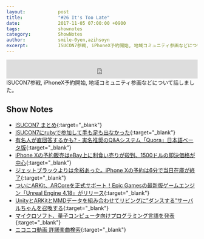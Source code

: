 ```yaml
---
layout:            post
title:             "#26 It's Too Late"
date:              2017-11-05 07:00:00 +0900
tags:              shownotes
category:          ShowNotes
author:            smile-0yen,azihsoyn
excerpt:           ISUCON7参戦, iPhoneX予約開始, 地域コミュニティ参画などについて話しました。
---
```

<iframe width="100%" height="50" scrolling="no" frameborder="no" src="https://w.soundcloud.com/player/?url=https%3A//api.soundcloud.com/tracks/351229771&amp;auto_play=false&amp;hide_related=false&amp;show_user=true&amp;show_reposts=false&amp;visual=false&amp;show_artwork=false&amp;default_height=75"></iframe>
ISUCON7参戦, iPhoneX予約開始, 地域コミュニティ参画などについて話しました。

## Show Notes
- [ISUCON7 まとめ](http://isucon.net/archives/50949022.html){:target="_blank"}
- [ISUCON7にrubyで参加して手も足も出なかった](http://azihsoyn.hatenablog.com/entry/2017/10/23/233855){:target="_blank"}
- [有名人が直回答するかも? - 実名推奨のQ&Aシステム「Quora」日本語ベータ版](http://news.mynavi.jp/news/2017/10/05/247/){:target="_blank"}
- [iPhone Xの予約販売はeBay上に利食い売りが殺到、1500ドルの即決価格が中心](http://jp.techcrunch.com/2017/10/28/20171027iphone-x-pre-orders-are-being-scalped-on-ebay-for-1500-on-average/){:target="_blank"}
- [ジェットブラックよりは余裕あった。iPhone Xの予約は6分で当日在庫が終了](https://www.gizmodo.jp/2017/10/iphone-x-preorder.html){:target="_blank"}
- [ついにARKit、ARCoreを正式サポート！Epic Gamesの最新版ゲームエンジン「Unreal Engine 4.18」がリリース](https://vrinside.jp/news/arkit-arcore-epic-gamesunreal-engine-4-18/){:target="_blank"}
- [UnityとARKitとMMDデータを組み合わせてリビングに”ダンスする”サーバルちゃんを召喚する](https://qiita.com/smile-0yen/items/89348c88df9c38f4bbe8){:target="_blank"}
- [マイクロソフト、量子コンピュータ向けプログラミング言語を発表](https://japan.zdnet.com/article/35107801/){:target="_blank"}
- [ニコニコ動画 許諾楽曲検索](http://license-search.nicovideo.jp/){:target="_blank"}
